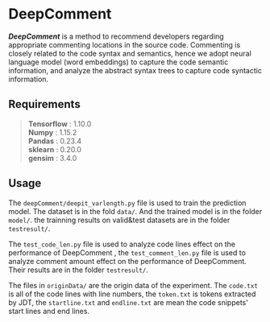 # DeepComment
___DeepComment___ is a method to recommend developers regarding appropriate commenting locations in the source code. Commenting is closely related to the code syntax and semantics, hence we adopt neural language model (word embeddings) to capture the code semantic information, and analyze the abstract syntax trees to capture code syntactic information.
## Requirements
  >__Tensorflow__ : 1.10.0  
>__Numpy__ : 1.15.2  
>__Pandas__ : 0.23.4  
>__sklearn__ : 0.20.0  
>__gensim__ : 3.4.0  
## Usage
  The `deepComment/deepit_varlength.py` file is used to train the prediction model. The dataset is in the fold `data/`. And the trained model is in the folder `model/`. the trainning results on valid&test datasets are in the folder `testresult/`.   
  
The `test_code_len.py` file is used to analyze code lines effect on the performance of DeepComment , the `test_comment_len.py` file is used to analyze comment amount effect on the performance of DeepComment. Their results are in the folder `testresult/`.

  
  The files in `originData/` are the origin data of the experiment. The  `code.txt` is all of the code lines with line numbers, 
  the  `token.txt` is tokens extracted by JDT, the `startline.txt` and  `endline.txt` are mean the code snippets' start lines and end lines.
